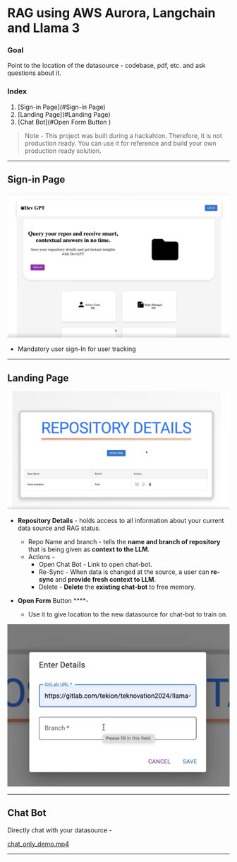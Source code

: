 # RAG using AWS Aurora, Langchain and Llama 3

### Goal

Point to the location of the datasource - codebase, pdf, etc. and ask questions about it.

### Index

1. [Sign-in Page](#Sign-in Page)
2. [Landing Page](#Landing Page)
3. [Chat Bot](#Open Form Button )

> Note - 
This project was built during a hackahton. Therefore, it is not production ready. 
You can use it for reference and build your own production ready solution.
> 

---

## Sign-in Page

![image.png](RAG%20using%20AWS%20Aurora,%20Langchain%20and%20Llama%203%202e96188ec2a84e08b44179aa23f2b843/image.png)

- Mandatory user sign-In for user tracking

---

## Landing Page

![image.png](RAG%20using%20AWS%20Aurora,%20Langchain%20and%20Llama%203%202e96188ec2a84e08b44179aa23f2b843/image%201.png)

- **Repository Details** - holds access to all information about your current data source and RAG status.
    - Repo Name and branch - tells the **name and branch of repository** that is being given as **context to the LLM**.
    - Actions -
        - Open Chat Bot - Link to open chat-bot.
        - Re-Sync - When data is changed at the source, a user can **re-sync** and **provide fresh context to LLM**.
        - Delete - **Delete** the **existing chat-bot** to free memory.

- **Open Form** Button  ****-
    - Use it to give location to the new datasource for chat-bot to train on.
    

![image.png](RAG%20using%20AWS%20Aurora,%20Langchain%20and%20Llama%203%202e96188ec2a84e08b44179aa23f2b843/image%202.png)

---

## Chat Bot

Directly chat with your datasource - 

[chat_only_demo.mp4](RAG%20using%20AWS%20Aurora,%20Langchain%20and%20Llama%203%202e96188ec2a84e08b44179aa23f2b843/chat_only_demo.mp4)

---
